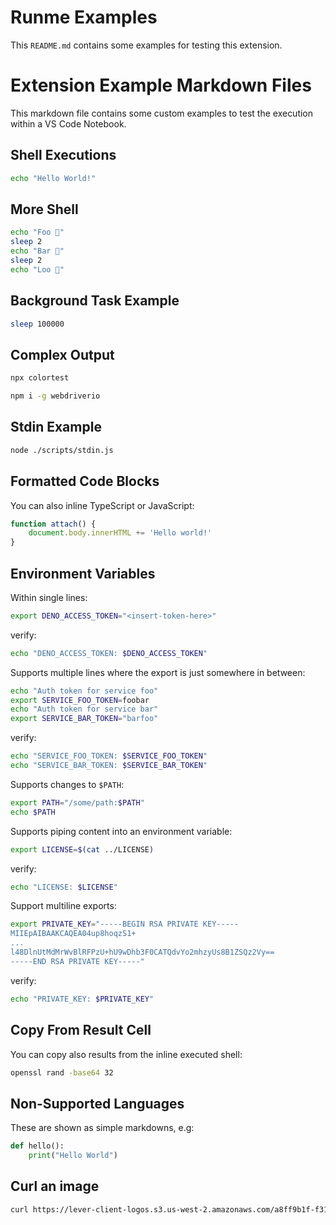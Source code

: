 # Runme Examples

This `README.md` contains some examples for testing this extension.

# Extension Example Markdown Files

This markdown file contains some custom examples to test the execution within a VS Code Notebook.

## Shell Executions

```sh
echo "Hello World!"
```

## More Shell

```sh { interactive=false }
echo "Foo 👀"
sleep 2
echo "Bar 🕺"
sleep 2
echo "Loo 🚀"
```

## Background Task Example

```sh { background=true }
sleep 100000
```

## Complex Output

```sh
npx colortest
```

```sh
npm i -g webdriverio
```

## Stdin Example

```sh
node ./scripts/stdin.js
```

## Formatted Code Blocks

You can also inline TypeScript or JavaScript:

```js
function attach() {
    document.body.innerHTML += 'Hello world!'
}
```

## Environment Variables

Within single lines:

```sh
export DENO_ACCESS_TOKEN="<insert-token-here>"
```

verify:

```sh { interactive=false }
echo "DENO_ACCESS_TOKEN: $DENO_ACCESS_TOKEN"
```

Supports multiple lines where the export is just somewhere in between:

```sh
echo "Auth token for service foo"
export SERVICE_FOO_TOKEN=foobar
echo "Auth token for service bar"
export SERVICE_BAR_TOKEN="barfoo"
```

verify:

```sh { interactive=false }
echo "SERVICE_FOO_TOKEN: $SERVICE_FOO_TOKEN"
echo "SERVICE_BAR_TOKEN: $SERVICE_BAR_TOKEN"
```

Supports changes to `$PATH`:

```sh { interactive=false }
export PATH="/some/path:$PATH"
echo $PATH
```

Supports piping content into an environment variable:

```sh
export LICENSE=$(cat ../LICENSE)
```

verify:

```sh { interactive=false }
echo "LICENSE: $LICENSE"
```

Support multiline exports:

```sh
export PRIVATE_KEY="-----BEGIN RSA PRIVATE KEY-----
MIIEpAIBAAKCAQEA04up8hoqzS1+
...
l48DlnUtMdMrWvBlRFPzU+hU9wDhb3F0CATQdvYo2mhzyUs8B1ZSQz2Vy==
-----END RSA PRIVATE KEY-----"
```

verify:

```sh { interactive=false }
echo "PRIVATE_KEY: $PRIVATE_KEY"
```

## Copy From Result Cell

You can copy also results from the inline executed shell:

```sh { interactive=false }
openssl rand -base64 32
```

## Non-Supported Languages

These are shown as simple markdowns, e.g:

```py { readonly=true }
def hello():
    print("Hello World")
```

## Curl an image

```sh { interactive=false, mimeType=image/png }
curl https://lever-client-logos.s3.us-west-2.amazonaws.com/a8ff9b1f-f313-4632-b90f-1f7ae7ee807f-1638388150933.png 2>/dev/null
```
